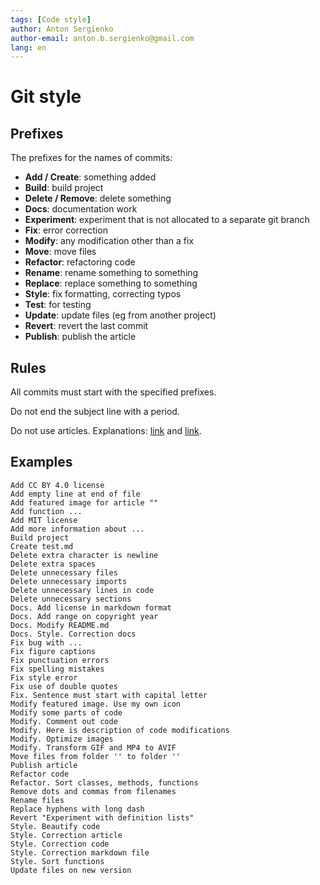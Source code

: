 ```yaml
---
tags: [Code style]
author: Anton Sergienko
author-email: anton.b.sergienko@gmail.com
lang: en
---
```


# Git style

## Prefixes

The prefixes for the names of commits:

- **Add / Create**: something added
- **Build**: build project
- **Delete / Remove**: delete something
- **Docs**: documentation work
- **Experiment**: experiment that is not allocated to a separate git branch
- **Fix**: error correction
- **Modify**: any modification other than a fix
- **Move**: move files
- **Refactor**: refactoring code
- **Rename**: rename something to something
- **Replace**: replace something to something
- **Style**: fix formatting, correcting typos
- **Test**: for testing
- **Update**: update files (eg from another project)
- **Revert**: revert the last commit
- **Publish**: publish the article

## Rules

All commits must start with the specified prefixes.

Do not end the subject line with a period.

Do not use articles. Explanations: [link](https://www.reddit.com/r/git/comments/7gjhpd/using_an_article_in_a_commit_message/) and [link](https://english.stackexchange.com/questions/38759/dropping-articles-in-the-title-of-an-article-or-a-section-or-in-the-caption-o).

## Examples

```text
Add CC BY 4.0 license
Add empty line at end of file
Add featured image for article ""
Add function ...
Add MIT license
Add more information about ...
Build project
Create test.md
Delete extra character is newline
Delete extra spaces
Delete unnecessary files
Delete unnecessary imports
Delete unnecessary lines in code
Delete unnecessary sections
Docs. Add license in markdown format
Docs. Add range on copyright year
Docs. Modify README.md
Docs. Style. Correction docs
Fix bug with ...
Fix figure captions
Fix punctuation errors
Fix spelling mistakes
Fix style error
Fix use of double quotes
Fix. Sentence must start with capital letter
Modify featured image. Use my own icon
Modify some parts of code
Modify. Comment out code
Modify. Here is description of code modifications
Modify. Optimize images
Modify. Transform GIF and MP4 to AVIF
Move files from folder '' to folder ''
Publish article
Refactor code
Refactor. Sort classes, methods, functions
Remove dots and commas from filenames
Rename files
Replace hyphens with long dash
Revert "Experiment with definition lists"
Style. Beautify code
Style. Correction article
Style. Correction code
Style. Correction markdown file
Style. Sort functions
Update files on new version
```
